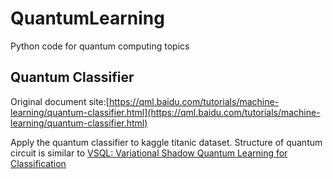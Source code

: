# QuantumLearning
Python code for quantum computing topics


## Quantum Classifier
Original document site:[https://qml.baidu.com/tutorials/machine-learning/quantum-classifier.html](https://qml.baidu.com/tutorials/machine-learning/quantum-classifier.html)

Apply the quantum classifier to kaggle titanic dataset. Structure of quantum circuit is similar to [VSQL: Variational Shadow Quantum Learning for Classification](https://doi.org/10.1609/aaai.v35i9.17016)
